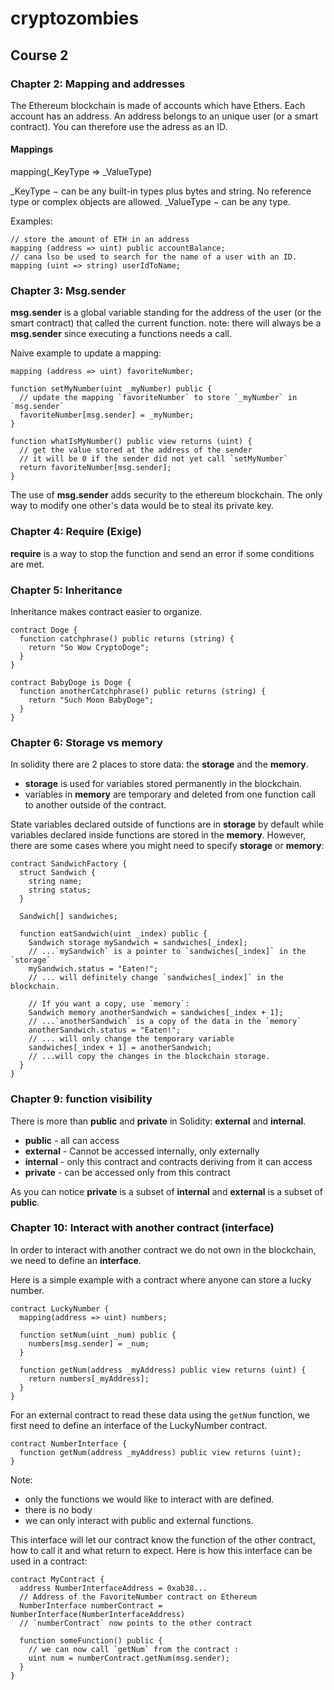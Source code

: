 # cryptozombies

## Course 2
### Chapter 2: Mapping and addresses
The Ethereum blockchain is made of accounts which have Ethers. Each account has an address.
An address belongs to an unique user (or a smart contract).
You can therefore use the adress as an ID.

#### Mappings

mapping(_KeyType => _ValueType)

_KeyType − can be any built-in types plus bytes and string. No reference type or complex objects are allowed.
_ValueType − can be any type.

Examples: 
```
// store the amount of ETH in an address
mapping (address => uint) public accountBalance;
// cana lso be used to search for the name of a user with an ID.
mapping (uint => string) userIdToName;
```

### Chapter 3: Msg.sender

**msg.sender** is a global variable standing for the address of the user (or the smart contract) that called the current function.
note: there will always be a **msg.sender** since executing a functions needs a call.

Naive example to update a mapping:
```
mapping (address => uint) favoriteNumber;

function setMyNumber(uint _myNumber) public {
  // update the mapping `favoriteNumber` to store `_myNumber` in `msg.sender`
  favoriteNumber[msg.sender] = _myNumber;
}

function whatIsMyNumber() public view returns (uint) {
  // get the value stored at the address of the sender
  // it will be 0 if the sender did not yet call `setMyNumber`
  return favoriteNumber[msg.sender];
}
```

The use of **msg.sender** adds security to the ethereum blockchain. The only way to modify one other's data would be to steal its private key.

### Chapter 4: Require (Exige)

**require** is a way to stop the function and send an error if some conditions are met.

### Chapter 5: Inheritance

Inheritance makes contract easier to organize.

```
contract Doge {
  function catchphrase() public returns (string) {
    return "So Wow CryptoDoge";
  }
}

contract BabyDoge is Doge {
  function anotherCatchphrase() public returns (string) {
    return "Such Moon BabyDoge";
  }
}
```

### Chapter 6: Storage vs memory

In solidity there are 2 places to store data: the **storage** and the **memory**.
- **storage** is used for variables stored permanently in the blockchain.
- variables in **memory** are temporary and deleted from one function call to another outside of the contract.

State variables declared outside of functions are in **storage** by default while variables declared inside functions are stored in the **memory**.
However, there are some cases where you might need to specify **storage** or **memory**: 

```
contract SandwichFactory {
  struct Sandwich {
    string name;
    string status;
  }

  Sandwich[] sandwiches;

  function eatSandwich(uint _index) public {
    Sandwich storage mySandwich = sandwiches[_index];
    // ...`mySandwich` is a pointer to `sandwiches[_index]` in the `storage`
    mySandwich.status = "Eaten!";
    // ... will definitely change `sandwiches[_index]` in the blockchain.

    // If you want a copy, use `memory`:
    Sandwich memory anotherSandwich = sandwiches[_index + 1];
    // ...`anotherSandwich` is a copy of the data in the `memory`
    anotherSandwich.status = "Eaten!";
    // ... will only change the temporary variable
    sandwiches[_index + 1] = anotherSandwich;
    // ...will copy the changes in the blockchain storage.
  }
}
```

### Chapter 9: function visibility

There is more than **public** and **private** in Solidity: **external** and **internal**.

- **public** - all can access
- **external** - Cannot be accessed internally, only externally
- **internal** - only this contract and contracts deriving from it can access
- **private** - can be accessed only from this contract

As you can notice **private** is a subset of **internal** and **external** is a subset of **public**.

### Chapter 10: Interact with another contract (interface)

In order to interact with another contract we do not own in the blockchain, we need to define an **interface**.

Here is a simple example with a contract where anyone can store a lucky number.
```
contract LuckyNumber {
  mapping(address => uint) numbers;

  function setNum(uint _num) public {
    numbers[msg.sender] = _num;
  }

  function getNum(address _myAddress) public view returns (uint) {
    return numbers[_myAddress];
  }
}
```

For an external contract to read these data using the `getNum` function, we first need to define an interface of the LuckyNumber contract.
```
contract NumberInterface {
  function getNum(address _myAddress) public view returns (uint);
}
```
Note: 
- only the functions we would like to interact with are defined.
- there is no body
- we can only interact with public and external functions.

This interface will let our contract know the function of the other contract, how to call it and what return to expect.
Here is how this interface can be used in a contract:

```
contract MyContract {
  address NumberInterfaceAddress = 0xab38...
  // Address of the FavoriteNumber contract on Ethereum
  NumberInterface numberContract = NumberInterface(NumberInterfaceAddress)
  // `numberContract` now points to the other contract

  function someFunction() public {
    // we can now call `getNum` from the contract :
    uint num = numberContract.getNum(msg.sender);
  }
}
```
